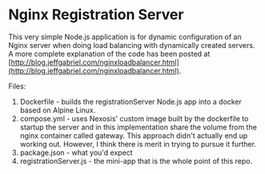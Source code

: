 # Nginx Registration Server
This very simple Node.js application is for dynamic configuration of an Nginx server when doing load balancing with dynamically created servers. A more complete explanation of the code has been posted at [http://blog.jeffgabriel.com/nginxloadbalancer.html](http://blog.jeffgabriel.com/nginxloadbalancer.html).

Files:
1.  Dockerfile - builds the registrationServer Node.js app into a docker based on Alpine Linux. 
2. compose.yml - uses Nexosis' custom image built by the dockerfile to startup the server and in this implementation share the volume from the nginx container called gateway. This approach didn't actually end up working out. However, I think there is merit in trying to pursue it further.
3. package.json - what you'd expect
4. registrationServer.js - the mini-app that is the whole point of this repo.
